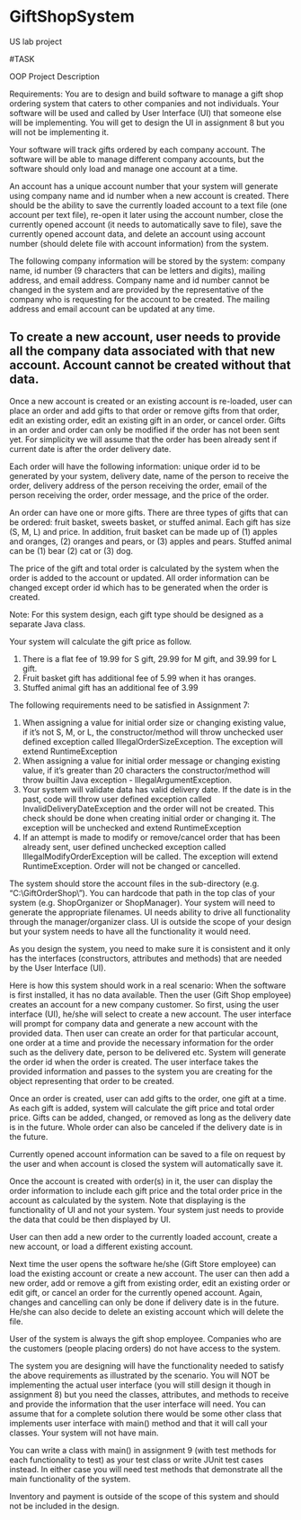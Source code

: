 # GiftShopSystem
US lab project

#TASK

OOP Project Description

Requirements:
You are to design and build software to manage a gift shop ordering system that caters to other companies and not individuals. Your software will be used and called by User Interface (UI) that someone else will be implementing. You will get to design the UI in assignment 8 but you will not be implementing it.

Your software will track gifts ordered by each company account. The software will be able to manage different company accounts, but the software should only load and manage one account at a time.  

An account has a unique account number that your system will generate using company name and id number when a new account is created. There should be the ability to save the currently loaded account to a text file (one account per text file), re-open it later using the account number, close the currently opened account (it needs to automatically save to file), save the currently opened account data, and delete an account using account number (should delete file with account information) from the system. 

The following company information will be stored by the system: company name, id number (9 characters that can be letters and digits), mailing address, and email address. Company name and id number cannot be changed in the system and are provided by the representative of the company who is requesting for the account to be created. The mailing address and email account can be updated at any time.

To create a new account, user needs to provide all the company data associated with that new account. Account cannot be created without that data. 
--------------------------------------------------------------------------------------------------
Once a new account is created or an existing account is re-loaded, user can place an order and add gifts to that order or remove gifts from that order, edit an existing order, edit an existing gift in an order, or cancel order. Gifts in an order and order can only be modified if the order has not been sent yet. For simplicity we will assume that the order has been already sent if current date is after the order delivery date.

Each order will have the following information:  unique order id to be generated by your system, delivery date, name of the person to receive the order, delivery address of the person receiving the order, email of the person receiving the order, order message, and the price of the order.

An order can have one or more gifts. There are three types of gifts that can be ordered: fruit basket, sweets basket, or stuffed animal. Each gift has size (S, M, L) and price.  In addition, fruit basket can be made up of (1) apples and oranges, (2) oranges and pears, or (3) apples and pears. Stuffed animal can be (1) bear (2) cat or (3) dog.

The price of the gift and total order is calculated by the system when the order is added to the account or updated. All order information can be changed except order id which has to be generated when the order is created.

Note: For this system design, each gift type should be designed as a separate Java class.

Your system will calculate the gift price as follow.
1.	There is a flat fee of 19.99 for S gift, 29.99 for M gift, and 39.99 for L gift.
2.	Fruit basket gift has additional fee of 5.99 when it has oranges.
3.	Stuffed animal gift has an additional fee of 3.99

The following requirements need to be satisfied in Assignment 7:
1.	When assigning a value for initial order size or changing existing value, if it’s not S, M, or L, the constructor/method will throw unchecked user defined exception called IllegalOrderSizeException. The exception will extend RuntimeException
2.	When assigning a value for initial order message or changing existing value, if it’s greater than 20 characters the constructor/method will throw builtin Java exception - IllegalArgumentException.
3.	Your system will validate data has valid delivery date. If the date is in the past, code will throw user defined exception called InvalidDeliveryDateException and the order will not be created. This check should be done when creating initial order or changing it.  The exception will be unchecked and extend RuntimeException
4.	If an attempt is made to modify or remove/cancel order that has been already sent, user defined unchecked exception called IllegalModifyOrderException will be called. The exception will extend RuntimeException. Order will not be changed or cancelled.

The system should store the account files in the sub-directory (e.g. “C:\GiftOrderShop\”). You can hardcode that path in the top clas of your system (e.g. ShopOrganizer or ShopManager). Your system will need to generate the appropriate filenames. UI needs ability to drive all functionality through the manager/organizer class. UI is outside the scope of your design but your system needs to have all the functionality it would need.

As you design the system, you need to make sure it is consistent and it only has the interfaces (constructors, attributes and methods) that are needed by the User Interface (UI).

Here is how this system should work in a real scenario:
When the software is first installed, it has no data available. Then the user (Gift Shop employee) creates an account for a new company customer. So first, using the user interface (UI), he/she will select to create a new account. The user interface will prompt for company data and generate a new account with the provided data. Then user can create an order for that particular account, one order at a time and provide the necessary information for the order such as the delivery date, person to be delivered etc. System will generate the order id when the order is created. The user interface takes the provided information and passes to the system you are creating for the object representing that order to be created.

Once an order is created, user can add gifts to the order, one gift at a time. As each gift is added, system will calculate the gift price and total order price. Gifts can be added, changed, or removed as long as the delivery date is in the future. Whole order can also be canceled if the delivery date is in the future.

Currently opened account information can be saved to a file on request by the user and when account is closed the system will automatically save it.

Once the account is created with order(s) in it, the user can display the order information to include each gift price and the total order price in the account as calculated by the system. Note that displaying is the functionality of UI and not your system. Your system just needs to provide the data that could be then displayed by UI.

User can then add a new order to the currently loaded account, create a new account, or load a different existing account.

Next time the user opens the software he/she (Gift Store employee) can load the existing account or create a new account. The user can then add a new order, add or remove a gift from existing order, edit an existing order or edit gift, or cancel an order for the currently opened account. Again, changes and cancelling can only be done if delivery date is in the future. He/she can also decide to delete an existing account which will delete the file.

User of the system is always the gift shop employee. Companies who are the customers (people placing orders) do not have access to the system.


The system you are designing will have the functionality needed to satisfy the above requirements as illustrated by the scenario. You will NOT be implementing the actual user interface (you will still design it though in assignment 8) but you need the classes, attributes, and methods to receive and provide the information that the user interface will need. You can assume that for a complete solution there would be some other class that implements user interface with main() method  and that it will call your classes. Your system will not have main. 

You can write a class with main() in assignment 9 (with test methods for each functionality to test) as your test class or write JUnit test cases instead.  In either case you will need test methods that demonstrate all the main functionality of the system.

Inventory and payment is outside of the scope of this system and should not be included in the design.
